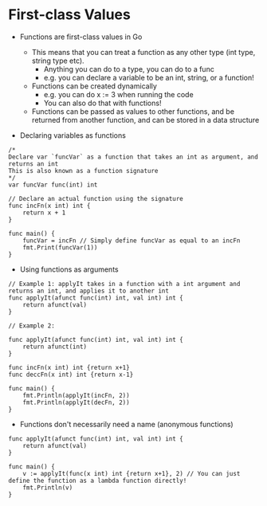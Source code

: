 # First-class Values

- Functions are first-class values in Go
    - This means that you can treat a function as any other type (int type, string type etc).
        - Anything you can do to a type, you can do to a func
        - e.g. you can declare a variable to be an int, string, or a function!
    - Functions can be created dynamically
        - e.g. you can do x := 3 when running the code
        - You can also do that with functions!
    - Functions can be passed as values to other functions, and be returned from another function, and can be stored in a data structure

- Declaring variables as functions

```
/* 
Declare var `funcVar` as a function that takes an int as argument, and returns an int 
This is also known as a function signature
*/
var funcVar func(int) int 

// Declare an actual function using the signature
func incFn(x int) int {
    return x + 1
}

func main() {
    funcVar = incFn // Simply define funcVar as equal to an incFn
    fmt.Print(funcVar(1))
}
```

- Using functions as arguments

```
// Example 1: applyIt takes in a function with a int argument and returns an int, and applies it to another int
func applyIt(afunct func(int) int, val int) int {
    return afunct(val)
}

// Example 2: 

func applyIt(afunct func(int) int, val int) int {
    return afunct(int)
}

func incFn(x int) int {return x+1}
func deccFn(x int) int {return x-1}

func main() {
    fmt.Println(applyIt(incFn, 2))
    fmt.Println(applyIt(decFn, 2))
}
```

- Functions don't necessarily need a name (anonymous functions)

```
func applyIt(afunct func(int) int, val int) int {
    return afunct(val)
}

func main() {
    v := applyIt(func(x int) int {return x+1}, 2) // You can just define the function as a lambda function directly! 
    fmt.Println(v)
}
```